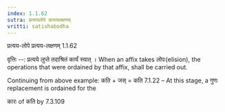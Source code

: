 ```yaml
---
index: 1.1.62
sutra: प्रत्ययलोपे प्रत्ययलक्षणम्
vritti: satishabodha
---
```



 प्रत्यय-लोपे प्रत्यय-लक्षणम् 1.1.62 


वृत्तिः --: प्रत्यये लुप्ते तदाश्रितं कार्यं स्यात् । When an affix takes लोपः(elision), the operations that were ordained by that affix, shall be carried out. 


Continuing from above example: कति + जस् = कति 7.1.22 – At this stage, a गुणः replacement is ordained for the 


कारः of कति by 7.3.109 


